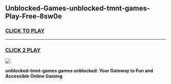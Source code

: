 
## Unblocked-Games-unblocked-tmnt-games-Play-Free-8sw0e
<h3>
<a href="https://premium76.site?title=unblocked-tmnt-games&ref=15A">CLICK TO PLAY</a></h3>
<hr>

<h3>
<a href="https://premium76.site?title=unblocked-tmnt-games&ref=15A">CLICK 2 PLAY</a>
  
</h3>

<a href="https://premium76.site?title=unblocked-tmnt-games&ref=15A"><img src="https://clearcache.store/games.png"></a>


**unblocked-tmnt-games games unblocked: Your Gateway to Fun and Accessible Online Gaming**
